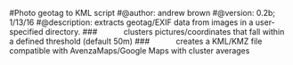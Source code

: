 #Photo geotag to KML script
#@author: andrew brown
#@version: 0.2b; 1/13/16 
#@description: extracts geotag/EXIF data from images in a user-specified directory.
###            clusters pictures/coordinates that fall within a defined threshold (default 50m) 
###            creates a KML/KMZ file compatible with AvenzaMaps/Google Maps with cluster averages